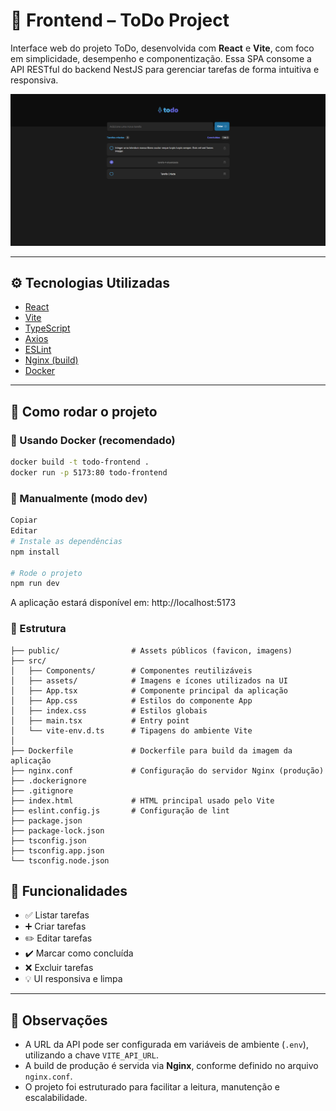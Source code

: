 # 🎨 Frontend – ToDo Project

Interface web do projeto ToDo, desenvolvida com **React** e **Vite**, com foco em simplicidade, desempenho e componentização. Essa SPA consome a API RESTful do backend NestJS para gerenciar tarefas de forma intuitiva e responsiva.

![Frontend Preview](./public/frontendpreview.png)

---

## ⚙️ Tecnologias Utilizadas

- [React](https://reactjs.org/)
- [Vite](https://vitejs.dev/)
- [TypeScript](https://www.typescriptlang.org/)
- [Axios](https://axios-http.com/)
- [ESLint](https://eslint.org/)
- [Nginx (build)](https://www.nginx.com/)
- [Docker](https://www.docker.com/)

---

## 🚀 Como rodar o projeto

### 🐳 Usando Docker (recomendado)

```bash
docker build -t todo-frontend .
docker run -p 5173:80 todo-frontend
```
### 🧪 Manualmente (modo dev)
```bash
Copiar
Editar
# Instale as dependências
npm install

# Rode o projeto
npm run dev
```
A aplicação estará disponível em:
http://localhost:5173

### 📂 Estrutura
```frontend/
├── public/                # Assets públicos (favicon, imagens)
├── src/
│   ├── Components/        # Componentes reutilizáveis
│   ├── assets/            # Imagens e ícones utilizados na UI
│   ├── App.tsx            # Componente principal da aplicação
│   ├── App.css            # Estilos do componente App
│   ├── index.css          # Estilos globais
│   ├── main.tsx           # Entry point
│   └── vite-env.d.ts      # Tipagens do ambiente Vite
│
├── Dockerfile             # Dockerfile para build da imagem da aplicação
├── nginx.conf             # Configuração do servidor Nginx (produção)
├── .dockerignore
├── .gitignore
├── index.html             # HTML principal usado pelo Vite
├── eslint.config.js       # Configuração de lint
├── package.json
├── package-lock.json
├── tsconfig.json
├── tsconfig.app.json
└── tsconfig.node.json
```

## 🧩 Funcionalidades

- ✅ Listar tarefas
- ➕ Criar tarefas
- ✏️ Editar tarefas
- ✔️ Marcar como concluída
- ❌ Excluir tarefas
- 💡 UI responsiva e limpa

---

## 📄 Observações

- A URL da API pode ser configurada em variáveis de ambiente (`.env`), utilizando a chave `VITE_API_URL`.
- A build de produção é servida via **Nginx**, conforme definido no arquivo `nginx.conf`.
- O projeto foi estruturado para facilitar a leitura, manutenção e escalabilidade.

